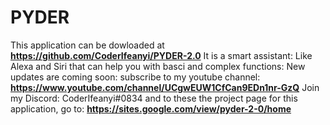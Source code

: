 # PYDER
This application can be dowloaded at **https://github.com/CoderIfeanyi/PYDER-2.0** It is a smart assistant: Like Alexa and Siri that can help you with basci and complex functions: New updates are coming soon: subscribe to my youtube channel: **https://www.youtube.com/channel/UCgwEUW1CfCan9EDn1nr-GzQ** Join my Discord: CoderIfeanyi#0834 and to these the project page for this application, go to: **https://sites.google.com/view/pyder-2-0/home**
